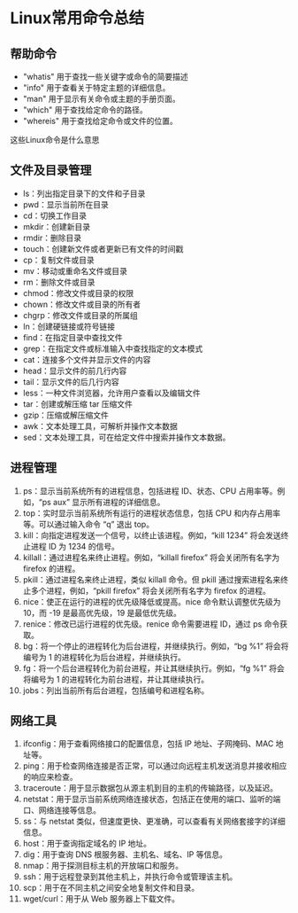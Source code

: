# Linux常用命令总结

## 帮助命令

- "whatis" 用于查找一些关键字或命令的简要描述
- "info" 用于查看关于特定主题的详细信息。
- "man" 用于显示有关命令或主题的手册页面。
- "which" 用于查找给定命令的路径。
- "whereis" 用于查找给定命令或文件的位置。

这些Linux命令是什么意思

## 文件及目录管理

- ls：列出指定目录下的文件和子目录
- pwd：显示当前所在目录
- cd：切换工作目录
- mkdir：创建新目录
- rmdir：删除目录
- touch：创建新文件或者更新已有文件的时间戳
- cp：复制文件或目录
- mv：移动或重命名文件或目录
- rm：删除文件或目录
- chmod：修改文件或目录的权限
- chown：修改文件或目录的所有者
- chgrp：修改文件或目录的所属组
- ln：创建硬链接或符号链接
- find：在指定目录中查找文件
- grep：在指定文件或标准输入中查找指定的文本模式
- cat：连接多个文件并显示文件的内容
- head：显示文件的前几行内容
- tail：显示文件的后几行内容
- less：一种文件浏览器，允许用户查看以及编辑文件
- tar：创建或解压缩 tar 压缩文件
- gzip：压缩或解压缩文件
- awk：文本处理工具，可解析并操作文本数据
- sed：文本处理工具，可在给定文件中搜索并操作文本数据。

## 进程管理

1. ps：显示当前系统所有的进程信息，包括进程 ID、状态、CPU 占用率等。例如，“ps aux” 显示所有进程的详细信息。
2. top：实时显示当前系统所有运行的进程状态信息，包括 CPU 和内存占用率等。可以通过输入命令 “q” 退出 top。
3. kill：向指定进程发送一个信号，以终止该进程。例如，“kill 1234” 将会发送终止进程 ID 为 1234 的信号。
4. killall：通过进程名来终止进程。例如，“killall firefox” 将会关闭所有名字为 firefox 的进程。
5. pkill：通过进程名来终止进程，类似 killall 命令。但 pkill 通过搜索进程名来终止多个进程，例如，“pkill firefox” 将会关闭所有名字为 firefox 的进程。
6. nice：使正在运行的进程的优先级降低或提高。nice 命令默认调整优先级为 10，而 -19 是最高优先级，19 是最低优先级。
7. renice：修改已运行进程的优先级。renice 命令需要进程 ID，通过 ps 命令获取。
8. bg：将一个停止的进程转化为后台进程，并继续执行。例如，“bg %1” 将会将编号为 1 的进程转化为后台进程，并继续执行。
9. fg：将一个后台进程转化为前台进程，并让其继续执行。例如，“fg %1” 将会将编号为 1 的进程转化为前台进程，并让其继续执行。
10. jobs：列出当前所有后台进程，包括编号和进程名称。

## 网络工具

1. ifconfig：用于查看网络接口的配置信息，包括 IP 地址、子网掩码、MAC 地址等。
2. ping：用于检查网络连接是否正常，可以通过向远程主机发送消息并接收相应的响应来检查。
3. traceroute：用于显示数据包从源主机到目的主机的传输路径，以及延迟。
4. netstat：用于显示当前系统网络连接状态，包括正在使用的端口、监听的端口、网络连接等信息。
5. ss：与 netstat 类似，但速度更快、更准确，可以查看有关网络套接字的详细信息。
6. host：用于查询指定域名的 IP 地址。
7. dig：用于查询 DNS 根服务器、主机名、域名、IP 等信息。
8. nmap：用于探测目标主机的开放端口和服务。
9. ssh：用于远程登录到其他主机上，并执行命令或管理该主机。
10. scp：用于在不同主机之间安全地复制文件和目录。
11. wget/curl：用于从 Web 服务器上下载文件。